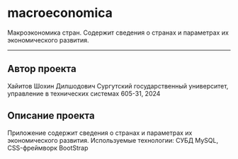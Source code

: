 # macroeconomica

Макроэкономика стран. Содержит сведения о странах и параметрах их экономического развития.

***

## Автор проекта 
Хайитов Шохин Дилшодович
Сургутский государственный университет, управление в технических системах 605-31, 2024

## Описание проекта 
Приложение содержит сведения о странах и параметрах их экономического развития.
Используемые технологии: СУБД MySQL, CSS-фреймворк BootStrap
